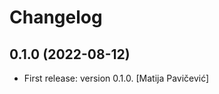 Changelog
=========


0.1.0 (2022-08-12)
------------------
- First release: version 0.1.0. [Matija Pavičević]

